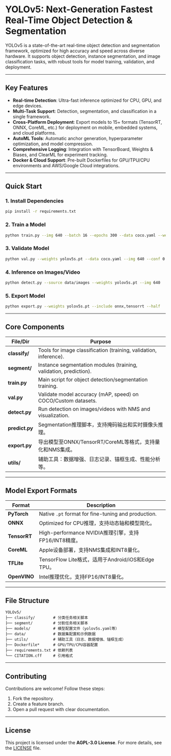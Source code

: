 

# YOLOv5: Next-Generation Fastest Real-Time Object Detection & Segmentation

YOLOv5 is a state-of-the-art real-time object detection and segmentation framework, optimized for high accuracy and speed across diverse hardware. It supports object detection, instance segmentation, and image classification tasks, with robust tools for model training, validation, and deployment.

---

## Key Features
- **Real-time Detection**: Ultra-fast inference optimized for CPU, GPU, and edge devices.
- **Multi-Task Support**: Detection, segmentation, and classification in a single framework.
- **Cross-Platform Deployment**: Export models to 15+ formats (TensorRT, ONNX, CoreML, etc.) for deployment on mobile, embedded systems, and cloud platforms.
- **AutoML Tools**: Automatic anchor generation, hyperparameter optimization, and model compression.
- **Comprehensive Logging**: Integration with TensorBoard, Weights & Biases, and ClearML for experiment tracking.
- **Docker & Cloud Support**: Pre-built Dockerfiles for GPU/TPU/CPU environments and AWS/Google Cloud integrations.

---

## Quick Start

### 1. Install Dependencies
```bash
pip install -r requirements.txt
```

### 2. Train a Model
```bash
python train.py --img 640 --batch 16 --epochs 300 --data coco.yaml --weights yolov5s.pt
```

### 3. Validate Model
```bash
python val.py --weights yolov5s.pt --data coco.yaml --img 640 --conf 0.25 --iou 0.5
```

### 4. Inference on Images/Video
```bash
python detect.py --source data/images --weights yolov5s.pt --img 640
```

### 5. Export Model
```bash
python export.py --weights yolov5s.pt --include onnx,tensorrt --half
```

---

## Core Components

| File/Dir                | Purpose                                                                 |
|-------------------------|-------------------------------------------------------------------------|
| **classify/**           | Tools for image classification (training, validation, inference).        |
| **segment/**            | Instance segmentation modules (training, validation, prediction).         |
| **train.py**            | Main script for object detection/segmentation training.                  |
| **val.py**              | Validate model accuracy (mAP, speed) on COCO/Custom datasets.            |
| **detect.py**           | Run detection on images/videos with NMS and visualization.               |
| **predict.py**          | Segmentation推理脚本，支持掩码输出和实时摄像头推理。                     |
| **export.py**           | 导出模型至ONNX/TensorRT/CoreML等格式，支持量化和NMS集成。               |
| **utils/**              | 辅助工具：数据增强、日志记录、锚框生成、性能分析等。                     |

---

## Model Export Formats

| Format       | Description                                                                 |
|--------------|-----------------------------------------------------------------------------|
| **PyTorch**  | Native `.pt` format for fine-tuning and production.                          |
| **ONNX**     | Optimized for CPU推理，支持动态轴和模型简化。                               |
| **TensorRT** | High-performance NVIDIA推理引擎，支持FP16/INT8精度。                        |
| **CoreML**   | Apple设备部署，支持NMS集成和INT8量化。                                      |
| **TFLite**   | TensorFlow Lite格式，适用于Android/iOS和Edge TPU。                         |
| **OpenVINO** | Intel推理优化，支持FP16/INT8量化。                                          |

---

## File Structure
```
YOLOv5/
├── classify/        # 分类任务相关脚本
├── segment/         # 分割任务相关脚本
├── models/          # 模型配置文件（yolov5s.yaml等）
├── data/            # 数据集配置和示例数据
├── utils/           # 辅助工具（日志、数据增强、锚框生成）
├── Dockerfile*      # GPU/TPU/CPU容器配置
├── requirements.txt # 依赖列表
└── CITATION.cff     # 引用格式
```

---

## Contributing
Contributions are welcome! Follow these steps:
1. Fork the repository.
2. Create a feature branch.
3. Open a pull request with clear documentation.

---

## License
This project is licensed under the **AGPL-3.0 License**. For more details, see the [LICENSE](LICENSE) file.